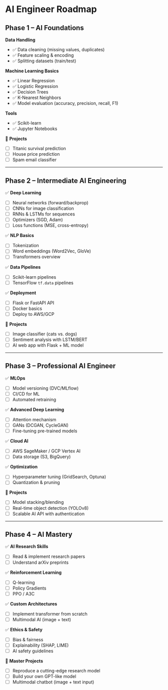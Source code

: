 # AI Engineer Roadmap

## Phase 1 – AI Foundations
 **Data Handling**
- ✅ Data cleaning (missing values, duplicates)
- ✅ Feature scaling & encoding
- ✅ Splitting datasets (train/test)

 **Machine Learning Basics**
- ✅ Linear Regression
- ✅ Logistic Regression
- ✅ Decision Trees
- ✅ K-Nearest Neighbors
- ✅ Model evaluation (accuracy, precision, recall, F1)

 **Tools**
- ✅ Scikit-learn
- ✅ Jupyter Notebooks


🎯 **Projects**
- [ ] Titanic survival prediction
- [ ] House price prediction
- [ ] Spam email classifier

---

## Phase 2 – Intermediate AI Engineering
✅ **Deep Learning**
- [ ] Neural networks (forward/backprop)
- [ ] CNNs for image classification
- [ ] RNNs & LSTMs for sequences
- [ ] Optimizers (SGD, Adam)
- [ ] Loss functions (MSE, cross-entropy)

✅ **NLP Basics**
- [ ] Tokenization
- [ ] Word embeddings (Word2Vec, GloVe)
- [ ] Transformers overview

✅ **Data Pipelines**
- [ ] Scikit-learn pipelines
- [ ] TensorFlow `tf.data` pipelines

✅ **Deployment**
- [ ] Flask or FastAPI API
- [ ] Docker basics
- [ ] Deploy to AWS/GCP

🎯 **Projects**
- [ ] Image classifier (cats vs. dogs)
- [ ] Sentiment analysis with LSTM/BERT
- [ ] AI web app with Flask + ML model

---

## Phase 3 – Professional AI Engineer
✅ **MLOps**
- [ ] Model versioning (DVC/MLflow)
- [ ] CI/CD for ML
- [ ] Automated retraining

✅ **Advanced Deep Learning**
- [ ] Attention mechanism
- [ ] GANs (DCGAN, CycleGAN)
- [ ] Fine-tuning pre-trained models

✅ **Cloud AI**
- [ ] AWS SageMaker / GCP Vertex AI
- [ ] Data storage (S3, BigQuery)

✅ **Optimization**
- [ ] Hyperparameter tuning (GridSearch, Optuna)
- [ ] Quantization & pruning

🎯 **Projects**
- [ ] Model stacking/blending
- [ ] Real-time object detection (YOLOv8)
- [ ] Scalable AI API with authentication

---

## Phase 4 – AI Mastery
✅ **AI Research Skills**
- [ ] Read & implement research papers
- [ ] Understand arXiv preprints

✅ **Reinforcement Learning**
- [ ] Q-learning
- [ ] Policy Gradients
- [ ] PPO / A3C

✅ **Custom Architectures**
- [ ] Implement transformer from scratch
- [ ] Multimodal AI (image + text)

✅ **Ethics & Safety**
- [ ] Bias & fairness
- [ ] Explainability (SHAP, LIME)
- [ ] AI safety guidelines

🎯 **Master Projects**
- [ ] Reproduce a cutting-edge research model
- [ ] Build your own GPT-like model
- [ ] Multimodal chatbot (image + text input)
